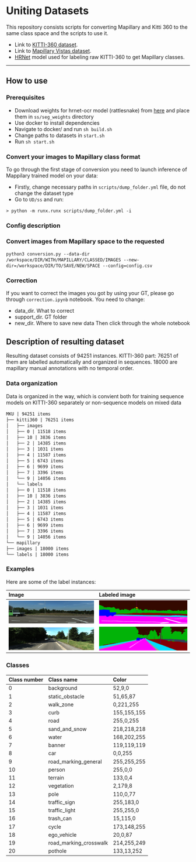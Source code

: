 # Uniting Datasets
This repository consists scripts for converting Mapillary and Kitti 360 to the same class space and the scripts to use it.

- Link to [KITTI-360 dataset](http://www.cvlibs.net/datasets/kitti-360/).
- Link to [Mapillary Vistas dataset](https://www.mapillary.com/dataset/vistas).
- [HRNet](https://github.com/NVIDIA/semantic-segmentation) model used for labeling raw KITTI-360 to get Mapillary classes.

---
## How to use
### Prerequisites
- Download weights for hrnet-ocr model (rattlesnake) from [here](https://drive.google.com/drive/folders/1fs-uLzXvmsISbS635eRZCc5uzQdBIZ_U) and place them in ```ss/seg_weights``` directory
- Use docker to install dependencies
- Navigate to docker/ and run ```sh build.sh```
- Change paths to datasets in ```start.sh```
- Run ```sh start.sh```
### Convert your images to Mapillary class format
To go through the first stage of conversion you need to launch inference of Mappilary trained model on your data:
- Firstly, change necessary paths in ```scripts/dump_folder.yml``` file, do not change the dataset type
- Go to ``UD/ss`` and run:
```
> python -m runx.runx scripts/dump_folder.yml -i
```
### Config description

### Convert images from Mapillary space to the requested
```
python3 conversion.py --data-dir /workspace/DIR/WITH/MAPILLARY/CLASSED/IMAGES --new-dir=/workspace/DIR/TO/SAVE/NEW/SPACE --config=config.csv
```
### Correction
If you want to correct the images you got by using your GT, please go through ```correction.ipynb``` notebook. You need to change:
- data_dir. What to correct
- support_dir. GT folder
- new_dir. Where to save new data
Then click through the whole notebook
## Description of resulting dataset
Resulting dataset consists of 94251 instances. KITTI-360 part: 76251 of them are labelled automatically and organized in sequences. 18000 are mapillary manual annotations with no temporal order.
### Data organization

Data is organized in the way, which is convient both for training sequence models on KITTI-360 separately or non-sequence models on mixed data
```
MKU | 94251 items
├── kitti360 | 76251 items
│   ├── images
│   ├── 0 | 11518 items
│   ├── 10 | 3836 items
│   ├── 2 | 14385 items
│   ├── 3 | 1031 items
│   ├── 4 | 11587 items
│   ├── 5 | 6743 items
│   ├── 6 | 9699 items
│   ├── 7 | 3396 items
│   └── 9 | 14056 items
│   └── labels
│   ├── 0 | 11518 items
│   ├── 10 | 3836 items
│   ├── 2 | 14385 items
│   ├── 3 | 1031 items
│   ├── 4 | 11587 items
│   ├── 5 | 6743 items
│   ├── 6 | 9699 items
│   ├── 7 | 3396 items
│   └── 9 | 14056 items
└── mapillary
├── images | 18000 items
└── labels | 18000 items
```

### Examples

Here are some of the label instances:

| Image | Labeled image |
| :---------------- | :--------------- |
|<img src="md_materials/in_0000000163.png" width="650">|<img src="md_materials/new_0000000163_prediction.png" width="650">|
|<img src="md_materials/in_0000000286.png" width="650">|<img src="md_materials/new_0000000286_prediction.png" width="650">|


### Classes

| Class number | Class name | Color |
| :---------------- | :--------------- | :----- |
| 0 | background | 52,9,0 |
| 1 | static_obstacle | 51,65,87 |
| 2 | walk_zone | 0,221,255 |
| 3 | curb | 155,155,155 |
| 4 | road | 255,0,255 |
| 5 | sand_and_snow | 218,218,218 |
| 6 | water | 168,202,255 |
| 7 | banner | 119,119,119 |
| 8 | car | 0,0,255 |
| 9 | road_marking_general | 255,255,255 |
| 10 | person | 255,0,0 |
| 11 | terrain | 133,0,4 |
| 12 | vegetation | 2,179,8 |
| 13 | pole | 110,0,77 |
| 14 | traffic_sign | 255,183,0 |
| 15 | traffic_light | 255,255,0 |
| 16 | trash_can | 15,115,0 |
| 17 | cycle | 173,148,255 |
| 18 | ego_vehicle | 20,0,87 |
| 19 | road_marking_crosswalk | 214,255,249 |
| 20 | pothole | 133,13,252 |